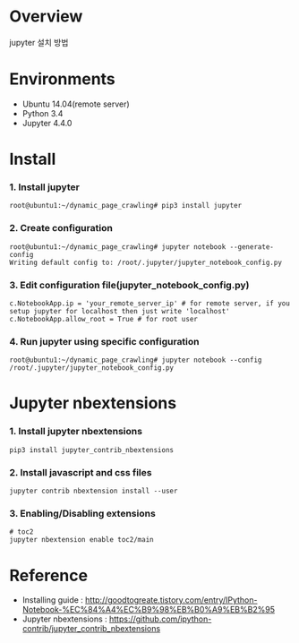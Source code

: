 # Overview
jupyter 설치 방법

# Environments
* Ubuntu 14.04(remote server)
* Python 3.4
* Jupyter 4.4.0


# Install
### 1. Install jupyter
```shell
root@ubuntu1:~/dynamic_page_crawling# pip3 install jupyter
```
### 2. Create configuration
```shell
root@ubuntu1:~/dynamic_page_crawling# jupyter notebook --generate-config
Writing default config to: /root/.jupyter/jupyter_notebook_config.py
```
### 3. Edit configuration file(jupyter_notebook_config.py)
```shell
c.NotebookApp.ip = 'your_remote_server_ip' # for remote server, if you setup jupyter for localhost then just write 'localhost'
c.NotebookApp.allow_root = True # for root user
```


### 4. Run jupyter using specific configuration
```shell
root@ubuntu1:~/dynamic_page_crawling# jupyter notebook --config /root/.jupyter/jupyter_notebook_config.py
```



# Jupyter nbextensions
### 1. Install jupyter nbextensions
```shell
pip3 install jupyter_contrib_nbextensions
```


### 2. Install javascript and css files
```shell
jupyter contrib nbextension install --user
```

### 3. Enabling/Disabling extensions
```shell
# toc2
jupyter nbextension enable toc2/main
```



# Reference
* Installing guide : http://goodtogreate.tistory.com/entry/IPython-Notebook-%EC%84%A4%EC%B9%98%EB%B0%A9%EB%B2%95
* Jupyter nbextensions : https://github.com/ipython-contrib/jupyter_contrib_nbextensions
